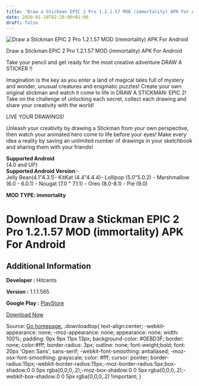 ```yaml
---
title: 'Draw a Stickman EPIC 2 Pro 1.2.1.57 MOD (immortality) APK For Android'
date: 2020-01-10T02:28:00+01:00
draft: false
---
```


![Draw a Stickman EPIC 2 Pro 1.2.1.57 MOD (immortality) APK For Android](https://i0.wp.com/apkhome.net/wp-content/uploads/2020/01/Draw-a-Stickman-EPIC-2-Pro-1.2.1.57-MOD-immortality.png "Draw a Stickman EPIC 2 Pro 1.2.1.57 MOD (immortality) APK For Android")

  

Draw a Stickman EPIC 2 Pro 1.2.1.57 MOD (immortality) APK For Android

Take your pencil and get ready for the most creative adventure DRAW A STICKER !!

Imagination is the key as you enter a land of magical tales full of mystery and wonder, unusual creatures and enigmatic puzzles! Create your own original stickman and watch it come to life in DRAW A STICKMAN: EPIC 2! Take on the challenge of unlocking each secret, collect each drawing and share your creativity with the world!

LIVE YOUR DRAWINGS!

Unleash your creativity by drawing a Stickman from your own perspective, then watch your animated hero come to life before your eyes! Make every idea a reality by saving an unlimited number of drawings in your sketchbook and sharing them with your friends!

**Supported Android**  
{4.0 and UP}  
**Supported Android Version**:-  
Jelly Bean(4.1"4.3.1)- KitKat (4.4"4.4.4)- Lollipop (5.0"5.0.2) - Marshmallow (6.0 - 6.0.1) - Nougat (7.0 " 7.1.1) - Oreo (8.0-8.1) - Pie (9.0)

**MOD TYPE: immortality**

Download Draw a Stickman EPIC 2 Pro 1.2.1.57 MOD (immortality) APK For Android
==============================================================================

Additional Information
----------------------

**Developer :** Hitcents

**Version :** 1.1.1.565

**Google Play :** [PlayStore](https://play.google.com/store/apps/details?id=com.hitcents.drawastickmanepic2#)

  

[Download Now](https://store4app.co/post/draw-a-stickman-epic-2-pro-1-2-1-57-mod-immortality-apk-for-android_1578595597)

  
Source: [Go homepage.](https://store4app.co/post/draw-a-stickman-epic-2-pro-1-2-1-57-mod-immortality-apk-for-android_1578595597) .downloadtop{ text-align:center; -webkit-appearance: none; -moz-appearance: none; appearance: none; width: 100%; padding: 9px 9px 11px 13px; background-color: #0EBD3F; border: none; color:#fff; border-radius: 3px; outline: none; font-weight;bold; font: 20px 'Open Sans', sans-serif; -webkit-font-smoothing: antialiased; -moz-osx-font-smoothing: grayscale; color: #fff; cursor: pointer; border-radius:15px;-webkit-border-radius:15px;-moz-border-radius:5px;box-shadow:0 0 5px rgba(0,0,0,.2);-moz-box-shadow:0 0 5px rgba(0,0,0,.2);-webkit-box-shadow:0 0 5px rgba(0,0,0,.2) !important; }